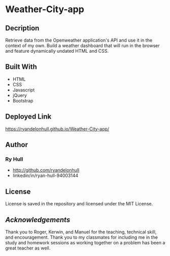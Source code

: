 # Weather-City-app

## Decription

Retrieve data from the Openweather application's API and use it in the context of my own. Build a weather dashboard that will run in the browser and feature dynamically undated HTML and CSS.



## Built With

- HTML
- CSS
- Javascript
- jQuery
- Bootstrap




## Deployed Link

 https://ryandelonhull.github.io/Weather-City-app/



## Author

### Ry Hull

- http://github.com/ryandelonhull
- linkedin/in/ryan-hull-94003144



## License

License is saved in the repository and licensed under the MIT License.



## *Acknowledgements*

Thank you to Roger, Kerwin, and Manuel for the teaching, technical skill, and encouragement. Thank you to my classmates for including me in the study and homework sessions as working together on a problem has been a great teacher as well.